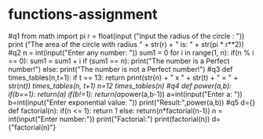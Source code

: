 # functions-assignment
#q1
from math import pi
r = float(input ("Input the radius of the circle : "))
print ("The area of the circle with radius " + str(r) + " is: " + str(pi * r**2))
#q2
n = int(input("Enter any number: "))
sum1 = 0
for i in range(1, n):
    if(n % i == 0):
        sum1 = sum1 + i
if (sum1 == n):
    print("The number is a Perfect number!")
else:
    print("The number is not a Perfect number!")
#q3
def times_tables(n,t=1):
    if t == 13:
return
    print(str(n) + " x " + str(t) + " = " + str(n*t))
    times_tables(n, t+1)
n=12
times_tables(n)
#q4
def power(a,b):
    if(b==1):
        return(a)
    if(b!=1):
        return(a*power(a,b-1))
a=int(input("Enter a: "))
b=int(input("Enter exponential value: "))
print("Result:",power(a,b))
#q5
d={}
def factorial(n):
    if(n <= 1):
        return 1
    else:
        return(n*factorial(n-1))
n = int(input("Enter number:"))
print("Factorial:")
print(factorial(n))
d={"factorial(n)"}

